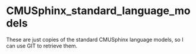 # CMUSphinx_standard_language_models
These are just copies of the standard CMUSphinx language models, so I can use GIT to retrieve them.
